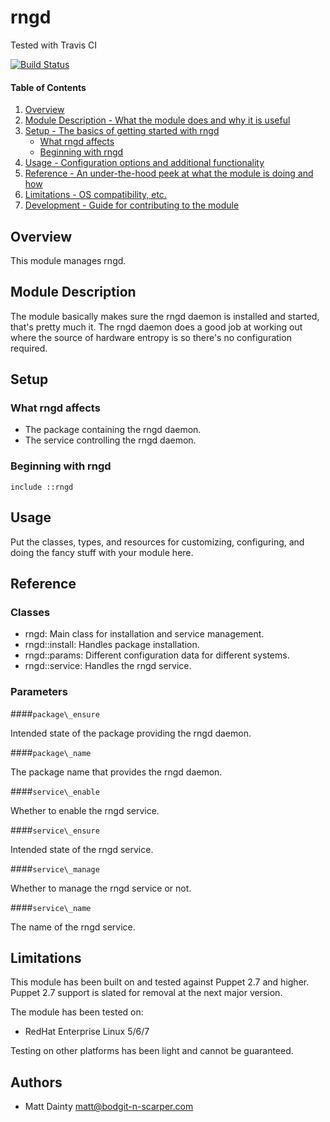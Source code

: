 # rngd

Tested with Travis CI

[![Build Status](https://travis-ci.org/bodgit/bodgit-rngd.svg?branch=master)](https://travis-ci.org/bodgit/bodgit-rngd)

#### Table of Contents

1. [Overview](#overview)
2. [Module Description - What the module does and why it is useful](#module-description)
3. [Setup - The basics of getting started with rngd](#setup)
    * [What rngd affects](#what-rngd-affects)
    * [Beginning with rngd](#beginning-with-rngd)
4. [Usage - Configuration options and additional functionality](#usage)
5. [Reference - An under-the-hood peek at what the module is doing and how](#reference)
5. [Limitations - OS compatibility, etc.](#limitations)
6. [Development - Guide for contributing to the module](#development)

## Overview

This module manages rngd.

## Module Description

The module basically makes sure the rngd daemon is installed and started,
that's pretty much it. The rngd daemon does a good job at working out where
the source of hardware entropy is so there's no configuration required.

## Setup

### What rngd affects

* The package containing the rngd daemon.
* The service controlling the rngd daemon.

### Beginning with rngd

```puppet
include ::rngd
```

## Usage

Put the classes, types, and resources for customizing, configuring, and doing
the fancy stuff with your module here.

## Reference

### Classes

* rngd: Main class for installation and service management.
* rngd::install: Handles package installation.
* rngd::params: Different configuration data for different systems.
* rngd::service: Handles the rngd service.

### Parameters

####`package\_ensure`

Intended state of the package providing the rngd daemon.

####`package\_name`

The package name that provides the rngd daemon.

####`service\_enable`

Whether to enable the rngd service.

####`service\_ensure`

Intended state of the rngd service.

####`service\_manage`

Whether to manage the rngd service or not.

####`service\_name`

The name of the rngd service.

## Limitations

This module has been built on and tested against Puppet 2.7 and higher.
Puppet 2.7 support is slated for removal at the next major version.

The module has been tested on:

* RedHat Enterprise Linux 5/6/7

Testing on other platforms has been light and cannot be guaranteed.

## Authors

* Matt Dainty <matt@bodgit-n-scarper.com>
